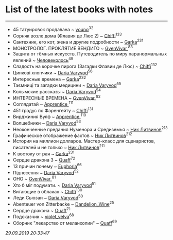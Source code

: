 # List of the latest books with notes
---

* 45 татуировок продавана ~ [youno](users/302/302928912-vkontakte)<sup>32</sup>
* Сорняк возле дома (Флавия де Люс 2) ~ [Chiffi](users/105/105831994080785626680-google)<sup>133</sup>
* Сантехник, его кот, жена и другие подробности ~ [Garka](users/115/115753719718250012620-google)<sup>231</sup>
* МОНСТРОЛОГ. ПРОКЛЯТИЕ ВЕНДИГО ~ [GvenVivar ](users/158/158266434925901-facebook)<sup>83</sup>
* Защита от тёмных искусств. Путеводитель по миру паранормальных явлений ~ [Человеколось](users/174/17475979687188177329-mailru)<sup>49</sup>
* Сладость на корочке пирога (Загадки Флавии де Люс) ~ [Chiffi](users/105/105831994080785626680-google)<sup>132</sup>
* Цинкові хлопчики ~ [Daria Varyvod](users/829/829893410524253-facebook)<sup>56</sup>
* Интересные времена ~ [Garka](users/115/115753719718250012620-google)<sup>232</sup>
* Таємниці та загадки медицини ~ [Daria Varyvod](users/829/829893410524253-facebook)<sup>55</sup>
* Колымские рассказы ~ [Daria Varyvod](users/829/829893410524253-facebook)<sup>54</sup>
* ИНТЕРЕСНЫЕ ВРЕМЕНА ~ [GvenVivar ](users/158/158266434925901-facebook)<sup>82</sup>
* Соглядатай ~ [Apprentice ](users/528/52821952-vkontakte)<sup>111</sup>
* 451 градус по Фаренгейту ~ [Chiffi](users/105/105831994080785626680-google)<sup>131</sup>
* Вирджиния Вулф ~ [Apprentice ](users/528/52821952-vkontakte)<sup>110</sup>
* Волшебники ~ [Daria Varyvod](users/829/829893410524253-facebook)<sup>53</sup>
* Неоконченные предания Нуменора и Средиземья ~ [Ник Литвинов](users/241/241974816-vkontakte)<sup>213</sup>
* Графическое отображение фактов ~ [Ник Литвинов](users/241/241974816-vkontakte)<sup>212</sup>
* История на миллион долларов. Мастер-класс для сценаристов, писателей и не только ~ [Ник Литвинов](users/241/241974816-vkontakte)<sup>211</sup>
* К востоку от рая ~ [Garka](users/115/115753719718250012620-google)<sup>231</sup>
* Сердце дракона 3 ~ [Quaff](users/122/12267158-vkontakte)<sup>72</sup>
* 13 причин почему ~ [Euphoria](users/106/106304994652616315178-google)<sup>66</sup>
* Піднесення ~ [Daria Varyvod](users/829/829893410524253-facebook)<sup>52</sup>
* ОНО ~ [GvenVivar ](users/158/158266434925901-facebook)<sup>81</sup>
* Хто б міг подумати. ~ [Daria Varyvod](users/829/829893410524253-facebook)<sup>51</sup>
* Витающие в облаках ~ [Chiffi](users/105/105831994080785626680-google)<sup>130</sup>
* Леди Сьюзан ~ [Daria Varyvod](users/829/829893410524253-facebook)<sup>50</sup>
* Abenteuer von Zitterbacke ~ [Dandelion_Wine](users/586/58602788-vkontakte)<sup>25</sup>
* Сердце дракона ~ [Quaff](users/122/12267158-vkontakte)<sup>71</sup>
* Подсказчик ~ [violet_velva](users/116/116961712580551399099-google)<sup>68</sup>
* Сборник "лекарство от меланхолии" ~ [Quaff](users/122/12267158-vkontakte)<sup>69</sup>


_29.09.2019 20:33:47_
